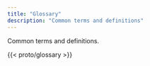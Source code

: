 ```yaml
---
title: "Glossary"
description: "Common terms and definitions"
---
```


Common terms and definitions.

<!--more-->

<!-- Terms come from /data/glossary. -->

{{< proto/glossary >}}